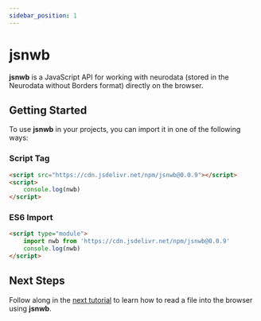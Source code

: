 ```yaml
---
sidebar_position: 1
---
```

# jsnwb

**jsnwb** is a JavaScript API for working with neurodata (stored in the Neurodata without Borders format) directly on the browser.

## Getting Started
To use **jsnwb** in your projects, you can import it in one of the following ways: 

### Script Tag
```html
<script src="https://cdn.jsdelivr.net/npm/jsnwb@0.0.9"></script>
<script>
    console.log(nwb)
</script>
```

### ES6 Import
```html
<script type="module">
    import nwb from 'https://cdn.jsdelivr.net/npm/jsnwb@0.0.9'
    console.log(nwb)
</script> 
```

## Next Steps
Follow along in the [next tutorial](./tutorials/basic-read.md) to learn how to read a file into the browser using **jsnwb**.